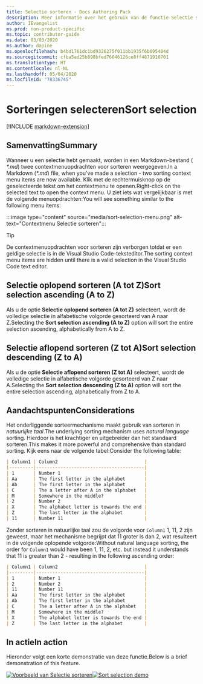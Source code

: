 ```yaml
---
title: Selectie sorteren - Docs Authoring Pack
description: Meer informatie over het gebruik van de functie Selectie sorteren van het Docs Authoring Pack, Visual Studio Code-extensie.
author: IEvangelist
ms.prod: non-product-specific
ms.topic: contributor-guide
ms.date: 03/03/2020
ms.author: dapine
ms.openlocfilehash: b4bd1761dc1bd9326275f011bb1935f6b695404d
ms.sourcegitcommit: cfba5ad25b898bfed76046126ce8ff4871910701
ms.translationtype: HT
ms.contentlocale: nl-NL
ms.lasthandoff: 05/04/2020
ms.locfileid: "78336745"
---
```

# <a name="sort-selection"></a><span data-ttu-id="dc895-103">Sorteringen selecteren</span><span class="sxs-lookup"><span data-stu-id="dc895-103">Sort selection</span></span>

[!INCLUDE [markdown-extension](includes/markdown-extension.md)]

## <a name="summary"></a><span data-ttu-id="dc895-104">Samenvatting</span><span class="sxs-lookup"><span data-stu-id="dc895-104">Summary</span></span>

<span data-ttu-id="dc895-105">Wanneer u een selectie hebt gemaakt, worden in een Markdown-bestand ( *\*.md*) twee contextmenuopdrachten voor sorteren weergegeven.</span><span class="sxs-lookup"><span data-stu-id="dc895-105">In a Markdown (*\*.md*) file, when you've made a selection - two sorting context menu items are now available.</span></span> <span data-ttu-id="dc895-106">Klik met de rechtermuisknop op de geselecteerde tekst om het contextmenu te openen.</span><span class="sxs-lookup"><span data-stu-id="dc895-106">Right-click on the selected text to open the context menu.</span></span> <span data-ttu-id="dc895-107">U ziet iets wat vergelijkbaar is met de volgende menuopdrachten:</span><span class="sxs-lookup"><span data-stu-id="dc895-107">You will see something similar to the following menu items:</span></span>

:::image type="content" source="media/sort-selection-menu.png" alt-text="Contextmenu Selectie sorteren":::

> [!TIP]
> <span data-ttu-id="dc895-109">De contextmenuopdrachten voor sorteren zijn verborgen totdat er een geldige selectie is in de Visual Studio Code-teksteditor.</span><span class="sxs-lookup"><span data-stu-id="dc895-109">The sorting context menu items are hidden until there is a valid selection in the Visual Studio Code text editor.</span></span>

## <a name="sort-selection-ascending-a-to-z"></a><span data-ttu-id="dc895-110">Selectie oplopend sorteren (A tot Z)</span><span class="sxs-lookup"><span data-stu-id="dc895-110">Sort selection ascending (A to Z)</span></span>

<span data-ttu-id="dc895-111">Als u de optie **Selectie oplopend sorteren (A tot Z)** selecteert, wordt de volledige selectie in alfabetische volgorde gesorteerd van A naar Z.</span><span class="sxs-lookup"><span data-stu-id="dc895-111">Selecting the **Sort selection ascending (A to Z)** option will sort the entire selection ascending, alphabetically from A to Z.</span></span>

## <a name="sort-selection-descending-z-to-a"></a><span data-ttu-id="dc895-112">Selectie aflopend sorteren (Z tot A)</span><span class="sxs-lookup"><span data-stu-id="dc895-112">Sort selection descending (Z to A)</span></span>

<span data-ttu-id="dc895-113">Als u de optie **Selectie aflopend sorteren (Z tot A)** selecteert, wordt de volledige selectie in alfabetische volgorde gesorteerd van Z naar A.</span><span class="sxs-lookup"><span data-stu-id="dc895-113">Selecting the **Sort selection descending (Z to A)** option will sort the entire selection ascending, alphabetically from Z to A.</span></span>

## <a name="considerations"></a><span data-ttu-id="dc895-114">Aandachtspunten</span><span class="sxs-lookup"><span data-stu-id="dc895-114">Considerations</span></span>

<span data-ttu-id="dc895-115">Het onderliggende sorteermechanisme maakt gebruik van sorteren in *natuurlijke taal*.</span><span class="sxs-lookup"><span data-stu-id="dc895-115">The underlying sorting mechanism uses *natural language* sorting.</span></span> <span data-ttu-id="dc895-116">Hierdoor is het krachtiger en uitgebreider dan het standaard sorteren.</span><span class="sxs-lookup"><span data-stu-id="dc895-116">This makes it more powerful and comprehensive than standard sorting.</span></span> <span data-ttu-id="dc895-117">Kijk eens naar de volgende tabel:</span><span class="sxs-lookup"><span data-stu-id="dc895-117">Consider the following table:</span></span>

```markdown
| Column1 | Column2                                |
|---------|----------------------------------------|
| 1       | Number 1                               |
| Aa      | The first letter in the alphabet       |
| Ab      | The first letter in the alphabet       |
| C       | The a letter after A in the alphabet   |
| M       | Somewhere in the middle?               |
| 2       | Number 2                               |
| X       | The alphabet letter is towards the end |
| Z       | The last letter in the alphabet        |
| 11      | Number 11                              |
```

<span data-ttu-id="dc895-118">Zonder sorteren in natuurlijke taal zou de volgorde voor `Column1` 1, 11, 2 zijn geweest, maar het mechanisme begrijpt dat 11 groter is dan 2, wat resulteert in de volgende oplopende volgorde:</span><span class="sxs-lookup"><span data-stu-id="dc895-118">Without natural language sorting, the order for `Column1` would have been 1, 11, 2, etc. but instead it understands that 11 is greater than 2 - resulting in the following ascending order:</span></span>

```markdown
| Column1 | Column2                                |
|---------|----------------------------------------|
| 1       | Number 1                               |
| 2       | Number 2                               |
| 11      | Number 11                              |
| Aa      | The first letter in the alphabet       |
| Ab      | The first letter in the alphabet       |
| C       | The a letter after A in the alphabet   |
| M       | Somewhere in the middle?               |
| X       | The alphabet letter is towards the end |
| Z       | The last letter in the alphabet        |
```

## <a name="in-action"></a><span data-ttu-id="dc895-119">In actie</span><span class="sxs-lookup"><span data-stu-id="dc895-119">In action</span></span>

<span data-ttu-id="dc895-120">Hieronder volgt een korte demonstratie van deze functie.</span><span class="sxs-lookup"><span data-stu-id="dc895-120">Below is a brief demonstration of this feature.</span></span>

<span data-ttu-id="dc895-121">[![Voorbeeld van Selectie sorteren](media/sort-selection.gif)](media/sort-selection.gif#lightbox)</span><span class="sxs-lookup"><span data-stu-id="dc895-121">[![Sort selection demo](media/sort-selection.gif)](media/sort-selection.gif#lightbox)</span></span>

